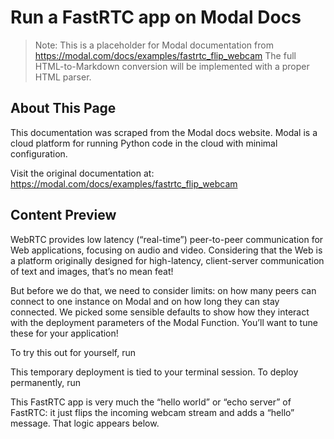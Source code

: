 # Run a FastRTC app on Modal Docs

> Note: This is a placeholder for Modal documentation from https://modal.com/docs/examples/fastrtc_flip_webcam
> The full HTML-to-Markdown conversion will be implemented with a proper HTML parser.

## About This Page

This documentation was scraped from the Modal docs website. Modal is a cloud platform for running Python code in the cloud with minimal configuration.

Visit the original documentation at: https://modal.com/docs/examples/fastrtc_flip_webcam

## Content Preview

WebRTC provides low latency (“real-time”) peer-to-peer communication
for Web applications, focusing on audio and video.
Considering that the Web is a platform originally designed
for high-latency, client-server communication of text and images,
that’s no mean feat!

But before we do that, we need to consider limits:
on how many peers can connect to one instance on Modal
and on how long they can stay connected.
We picked some sensible defaults to show how they interact
with the deployment parameters of the Modal Function.
You’ll want to tune these for your application!

To try this out for yourself, run

This temporary deployment is tied to your terminal session.
To deploy permanently, run

This FastRTC app is very much the “hello world” or “echo server”
of FastRTC: it just flips the incoming webcam stream and adds a “hello” message.
That logic appears below.

